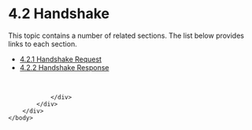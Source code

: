<html dir="LTR" xmlns:mshelp="http://msdn.microsoft.com/mshelp" xmlns:ddue="http://ddue.schemas.microsoft.com/authoring/2003/5" xmlns:xlink="http://www.w3.org/1999/xlink" xmlns:tool="http://www.microsoft.com/tooltip">
    <head>
        <meta http-equiv="Content-Type" content="text/html; CHARSET=utf-8"></meta>
        <meta name="save" content="history"></meta>
        <title>4.2 Handshake</title>
        <xml>
            <mshelp:toctitle title="4.2 Handshake"></mshelp:toctitle>
            <mshelp:rltitle title="[MS-SSAS8]: Handshake"></mshelp:rltitle>
            <mshelp:keyword index="A" term="963d258e-a18a-4f13-866d-1af0672b5ed7"></mshelp:keyword>
            <mshelp:attr name="DCSext.ContentType" value="open specification"></mshelp:attr>
            <mshelp:attr name="AssetID" value="963d258e-a18a-4f13-866d-1af0672b5ed7"></mshelp:attr>
            <mshelp:attr name="TopicType" value="kbRef"></mshelp:attr>
            <mshelp:attr name="DCSext.Title" value="[MS-SSAS8]: Handshake" />
        </xml>
    </head>
    <body>
        <div id="header">
            <h1 class="heading">4.2 Handshake</h1>
        </div>
        <div id="mainSection">
            <div id="mainBody">
                <div id="allHistory" class="saveHistory"></div>
                <div id="sectionSection0" class="section" name="collapseableSection">
                    <p>This topic contains a number of related sections. The list below provides links to each section.<br /></p><ul><li><span><a href="3882daba-2b38-4bed-a37e-1f230433e091.html">4.2.1 Handshake Request</a></span></li><li><span><a href="0e856d7c-8fc3-42ff-b823-923b002f1b66.html">4.2.2 Handshake Response</a></span></li></ul><p><br /></p>


                </div>
            </div>
        </div>
    </body>
</html>